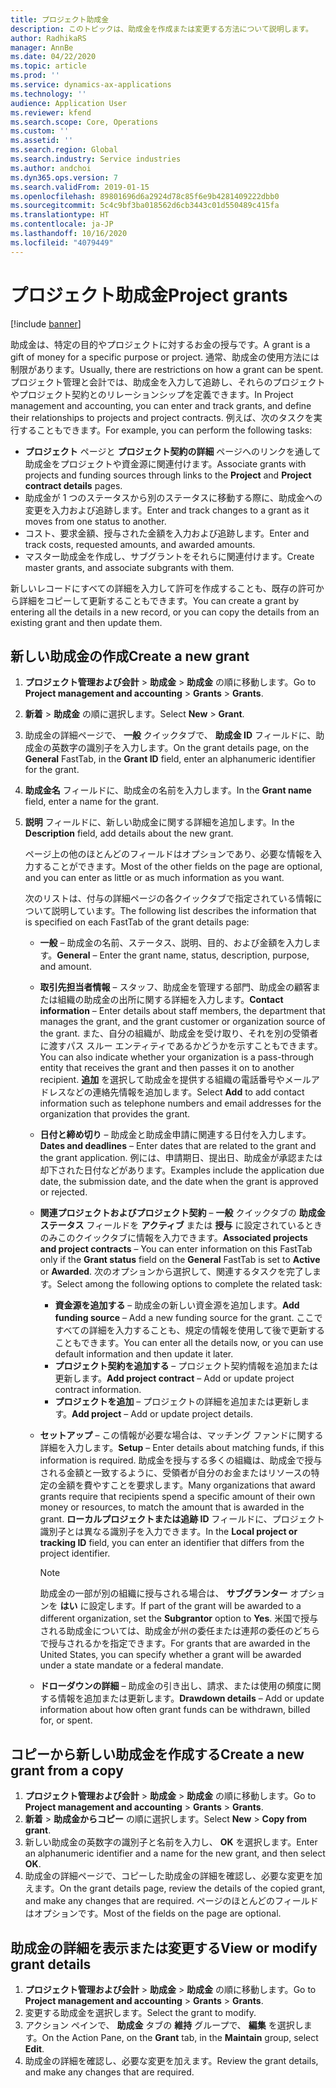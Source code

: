 ```yaml
---
title: プロジェクト助成金
description: このトピックは、助成金を作成または変更する方法について説明します。
author: RadhikaRS
manager: AnnBe
ms.date: 04/22/2020
ms.topic: article
ms.prod: ''
ms.service: dynamics-ax-applications
ms.technology: ''
audience: Application User
ms.reviewer: kfend
ms.search.scope: Core, Operations
ms.custom: ''
ms.assetid: ''
ms.search.region: Global
ms.search.industry: Service industries
ms.author: andchoi
ms.dyn365.ops.version: 7
ms.search.validFrom: 2019-01-15
ms.openlocfilehash: 89801696d6a2924d78c85f6e9b4281409222dbb0
ms.sourcegitcommit: 5c4c9bf3ba018562d6cb3443c01d550489c415fa
ms.translationtype: HT
ms.contentlocale: ja-JP
ms.lasthandoff: 10/16/2020
ms.locfileid: "4079449"
---
```

# <a name="project-grants"></a><span data-ttu-id="8b95d-103">プロジェクト助成金</span><span class="sxs-lookup"><span data-stu-id="8b95d-103">Project grants</span></span>

[!include [banner](../includes/banner.md)]

<span data-ttu-id="8b95d-104">助成金は、特定の目的やプロジェクトに対するお金の授与です。</span><span class="sxs-lookup"><span data-stu-id="8b95d-104">A grant is a gift of money for a specific purpose or project.</span></span> <span data-ttu-id="8b95d-105">通常、助成金の使用方法には制限があります。</span><span class="sxs-lookup"><span data-stu-id="8b95d-105">Usually, there are restrictions on how a grant can be spent.</span></span> <span data-ttu-id="8b95d-106">プロジェクト管理と会計では、助成金を入力して追跡し、それらのプロジェクトやプロジェクト契約とのリレーションシップを定義できます。</span><span class="sxs-lookup"><span data-stu-id="8b95d-106">In Project management and accounting, you can enter and track grants, and define their relationships to projects and project contracts.</span></span> <span data-ttu-id="8b95d-107">例えば、次のタスクを実行することもできます。</span><span class="sxs-lookup"><span data-stu-id="8b95d-107">For example, you can perform the following tasks:</span></span>

- <span data-ttu-id="8b95d-108">**プロジェクト** ページと **プロジェクト契約の詳細** ページへのリンクを通して助成金をプロジェクトや資金源に関連付けます。</span><span class="sxs-lookup"><span data-stu-id="8b95d-108">Associate grants with projects and funding sources through links to the **Project** and **Project contract details** pages.</span></span>
- <span data-ttu-id="8b95d-109">助成金が 1 つのステータスから別のステータスに移動する際に、助成金への変更を入力および追跡します。</span><span class="sxs-lookup"><span data-stu-id="8b95d-109">Enter and track changes to a grant as it moves from one status to another.</span></span>
- <span data-ttu-id="8b95d-110">コスト、要求金額、授与された金額を入力および追跡します。</span><span class="sxs-lookup"><span data-stu-id="8b95d-110">Enter and track costs, requested amounts, and awarded amounts.</span></span>
- <span data-ttu-id="8b95d-111">マスター助成金を作成し、サブグラントをそれらに関連付けます。</span><span class="sxs-lookup"><span data-stu-id="8b95d-111">Create master grants, and associate subgrants with them.</span></span>

<span data-ttu-id="8b95d-112">新しいレコードにすべての詳細を入力して許可を作成することも、既存の許可から詳細をコピーして更新することもできます。</span><span class="sxs-lookup"><span data-stu-id="8b95d-112">You can create a grant by entering all the details in a new record, or you can copy the details from an existing grant and then update them.</span></span>

## <a name="create-a-new-grant"></a><span data-ttu-id="8b95d-113">新しい助成金の作成</span><span class="sxs-lookup"><span data-stu-id="8b95d-113">Create a new grant</span></span>

1. <span data-ttu-id="8b95d-114">**プロジェクト管理および会計** \> **助成金** \> **助成金** の順に移動します。</span><span class="sxs-lookup"><span data-stu-id="8b95d-114">Go to **Project management and accounting** \> **Grants** \> **Grants**.</span></span>
2. <span data-ttu-id="8b95d-115">**新着** \> **助成金** の順に選択します。</span><span class="sxs-lookup"><span data-stu-id="8b95d-115">Select **New** \> **Grant**.</span></span>
3. <span data-ttu-id="8b95d-116">助成金の詳細ページで、 **一般** クイックタブで、 **助成金 ID** フィールドに、助成金の英数字の識別子を入力します。</span><span class="sxs-lookup"><span data-stu-id="8b95d-116">On the grant details page, on the **General** FastTab, in the **Grant ID** field, enter an alphanumeric identifier for the grant.</span></span>
4. <span data-ttu-id="8b95d-117">**助成金名** フィールドに、助成金の名前を入力します。</span><span class="sxs-lookup"><span data-stu-id="8b95d-117">In the **Grant name** field, enter a name for the grant.</span></span>
5. <span data-ttu-id="8b95d-118">**説明** フィールドに、新しい助成金に関する詳細を追加します。</span><span class="sxs-lookup"><span data-stu-id="8b95d-118">In the **Description** field, add details about the new grant.</span></span>

    <span data-ttu-id="8b95d-119">ページ上の他のほとんどのフィールドはオプションであり、必要な情報を入力することができます。</span><span class="sxs-lookup"><span data-stu-id="8b95d-119">Most of the other fields on the page are optional, and you can enter as little or as much information as you want.</span></span>

    <span data-ttu-id="8b95d-120">次のリストは、付与の詳細ページの各クイックタブで指定されている情報について説明しています。</span><span class="sxs-lookup"><span data-stu-id="8b95d-120">The following list describes the information that is specified on each FastTab of the grant details page:</span></span>

    - <span data-ttu-id="8b95d-121">**一般** – 助成金の名前、ステータス、説明、目的、および金額を入力します。</span><span class="sxs-lookup"><span data-stu-id="8b95d-121">**General** – Enter the grant name, status, description, purpose, and amount.</span></span>
    - <span data-ttu-id="8b95d-122">**取引先担当者情報** – スタッフ、助成金を管理する部門、助成金の顧客または組織の助成金の出所に関する詳細を入力します。</span><span class="sxs-lookup"><span data-stu-id="8b95d-122">**Contact information** – Enter details about staff members, the department that manages the grant, and the grant customer or organization source of the grant.</span></span> <span data-ttu-id="8b95d-123">また、自分の組織が、助成金を受け取り、それを別の受領者に渡すパス スルー エンティティであるかどうかを示すこともできます。</span><span class="sxs-lookup"><span data-stu-id="8b95d-123">You can also indicate whether your organization is a pass-through entity that receives the grant and then passes it on to another recipient.</span></span> <span data-ttu-id="8b95d-124">**追加** を選択して助成金を提供する組織の電話番号やメールアドレスなどの連絡先情報を追加します。</span><span class="sxs-lookup"><span data-stu-id="8b95d-124">Select **Add** to add contact information such as telephone numbers and email addresses for the organization that provides the grant.</span></span>
    - <span data-ttu-id="8b95d-125">**日付と締め切り** – 助成金と助成金申請に関連する日付を入力します。</span><span class="sxs-lookup"><span data-stu-id="8b95d-125">**Dates and deadlines** – Enter dates that are related to the grant and the grant application.</span></span> <span data-ttu-id="8b95d-126">例には、申請期日、提出日、助成金が承認または却下された日付などがあります。</span><span class="sxs-lookup"><span data-stu-id="8b95d-126">Examples include the application due date, the submission date, and the date when the grant is approved or rejected.</span></span>
    - <span data-ttu-id="8b95d-127">**関連プロジェクトおよびプロジェクト契約** – **一般** クイックタブの **助成金ステータス** フィールドを **アクティブ** または **授与** に設定されているときのみこのクイックタブに情報を入力できます。</span><span class="sxs-lookup"><span data-stu-id="8b95d-127">**Associated projects and project contracts** – You can enter information on this FastTab only if the **Grant status** field on the **General** FastTab is set to **Active** or **Awarded**.</span></span> <span data-ttu-id="8b95d-128">次のオプションから選択して、関連するタスクを完了します。</span><span class="sxs-lookup"><span data-stu-id="8b95d-128">Select among the following options to complete the related task:</span></span>

        - <span data-ttu-id="8b95d-129">**資金源を追加する** – 助成金の新しい資金源を追加します。</span><span class="sxs-lookup"><span data-stu-id="8b95d-129">**Add funding source** – Add a new funding source for the grant.</span></span> <span data-ttu-id="8b95d-130">ここですべての詳細を入力することも、規定の情報を使用して後で更新することもできます。</span><span class="sxs-lookup"><span data-stu-id="8b95d-130">You can enter all the details now, or you can use default information and then update it later.</span></span>
        - <span data-ttu-id="8b95d-131">**プロジェクト契約を追加する** – プロジェクト契約情報を追加または更新します。</span><span class="sxs-lookup"><span data-stu-id="8b95d-131">**Add project contract** – Add or update project contract information.</span></span>
        - <span data-ttu-id="8b95d-132">**プロジェクトを追加** – プロジェクトの詳細を追加または更新します。</span><span class="sxs-lookup"><span data-stu-id="8b95d-132">**Add project** – Add or update project details.</span></span>

    - <span data-ttu-id="8b95d-133">**セットアップ** – この情報が必要な場合は、マッチング ファンドに関する詳細を入力します。</span><span class="sxs-lookup"><span data-stu-id="8b95d-133">**Setup** – Enter details about matching funds, if this information is required.</span></span> <span data-ttu-id="8b95d-134">助成金を授与する多くの組織は、助成金で授与される金額と一致するように、受領者が自分のお金またはリソースの特定の金額を費やすことを要求します。</span><span class="sxs-lookup"><span data-stu-id="8b95d-134">Many organizations that award grants require that recipients spend a specific amount of their own money or resources, to match the amount that is awarded in the grant.</span></span> <span data-ttu-id="8b95d-135">**ローカルプロジェクトまたは追跡 ID** フィールドに、プロジェクト識別子とは異なる識別子を入力できます。</span><span class="sxs-lookup"><span data-stu-id="8b95d-135">In the **Local project or tracking ID** field, you can enter an identifier that differs from the project identifier.</span></span>

        > [!NOTE]
        > <span data-ttu-id="8b95d-136">助成金の一部が別の組織に授与される場合は、 **サブグランター** オプションを **はい** に設定します。</span><span class="sxs-lookup"><span data-stu-id="8b95d-136">If part of the grant will be awarded to a different organization, set the **Subgrantor** option to **Yes**.</span></span> <span data-ttu-id="8b95d-137">米国で授与される助成金については、助成金が州の委任または連邦の委任のどちらで授与されるかを指定できます。</span><span class="sxs-lookup"><span data-stu-id="8b95d-137">For grants that are awarded in the United States, you can specify whether a grant will be awarded under a state mandate or a federal mandate.</span></span>

    - <span data-ttu-id="8b95d-138">**ドローダウンの詳細** – 助成金の引き出し、請求、または使用の頻度に関する情報を追加または更新します。</span><span class="sxs-lookup"><span data-stu-id="8b95d-138">**Drawdown details** – Add or update information about how often grant funds can be withdrawn, billed for, or spent.</span></span>

## <a name="create-a-new-grant-from-a-copy"></a><span data-ttu-id="8b95d-139">コピーから新しい助成金を作成する</span><span class="sxs-lookup"><span data-stu-id="8b95d-139">Create a new grant from a copy</span></span>

1. <span data-ttu-id="8b95d-140">**プロジェクト管理および会計** \> **助成金** \> **助成金** の順に移動します。</span><span class="sxs-lookup"><span data-stu-id="8b95d-140">Go to **Project management and accounting** \> **Grants** \> **Grants**.</span></span>
2. <span data-ttu-id="8b95d-141">**新着** \> **助成金からコピー** の順に選択します。</span><span class="sxs-lookup"><span data-stu-id="8b95d-141">Select **New** \> **Copy from grant**.</span></span>
3. <span data-ttu-id="8b95d-142">新しい助成金の英数字の識別子と名前を入力し、 **OK** を選択します。</span><span class="sxs-lookup"><span data-stu-id="8b95d-142">Enter an alphanumeric identifier and a name for the new grant, and then select **OK**.</span></span>
4. <span data-ttu-id="8b95d-143">助成金の詳細ページで、コピーした助成金の詳細を確認し、必要な変更を加えます。</span><span class="sxs-lookup"><span data-stu-id="8b95d-143">On the grant details page, review the details of the copied grant, and make any changes that are required.</span></span> <span data-ttu-id="8b95d-144">ページのほとんどのフィールドはオプションです。</span><span class="sxs-lookup"><span data-stu-id="8b95d-144">Most of the fields on the page are optional.</span></span>

## <a name="view-or-modify-grant-details"></a><span data-ttu-id="8b95d-145">助成金の詳細を表示または変更する</span><span class="sxs-lookup"><span data-stu-id="8b95d-145">View or modify grant details</span></span>

1. <span data-ttu-id="8b95d-146">**プロジェクト管理および会計** \> **助成金** \> **助成金** の順に移動します。</span><span class="sxs-lookup"><span data-stu-id="8b95d-146">Go to **Project management and accounting** \> **Grants** \> **Grants**.</span></span>
2. <span data-ttu-id="8b95d-147">変更する助成金を選択します。</span><span class="sxs-lookup"><span data-stu-id="8b95d-147">Select the grant to modify.</span></span>
3. <span data-ttu-id="8b95d-148">アクション ペインで、 **助成金** タブの **維持** グループで、 **編集** を選択します。</span><span class="sxs-lookup"><span data-stu-id="8b95d-148">On the Action Pane, on the **Grant** tab, in the **Maintain** group, select **Edit**.</span></span>
4. <span data-ttu-id="8b95d-149">助成金の詳細を確認し、必要な変更を加えます。</span><span class="sxs-lookup"><span data-stu-id="8b95d-149">Review the grant details, and make any changes that are required.</span></span>
